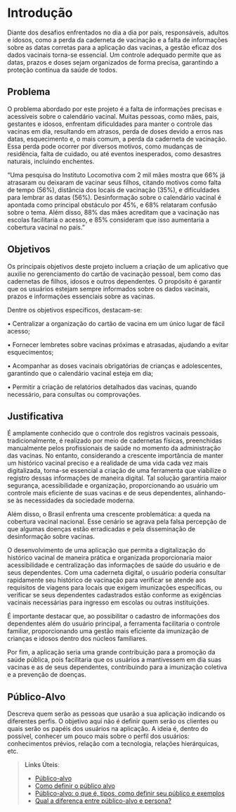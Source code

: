# Introdução

Diante dos desafios enfrentados no dia a dia por pais, responsáveis, adultos e idosos, como a perda da caderneta de
vacinação e a falta de informações sobre as datas corretas para a aplicação das vacinas, a gestão eficaz dos dados
vacinais torna-se essencial. Um controle adequado permite que as datas, prazos e doses sejam organizados de forma
precisa, garantindo a proteção contínua da saúde de todos.

## Problema

O problema abordado por este projeto é a falta de informações precisas e acessíveis sobre o calendário vacinal. Muitas
pessoas, como mães, pais, gestantes e idosos, enfrentam dificuldades para manter o controle das vacinas em dia,
resultando em atrasos, perda de doses devido a erros nas datas, esquecimento e, o mais comum, a perda da caderneta de
vacinação. Essa perda pode ocorrer por diversos motivos, como mudanças de residência, falta de cuidado, ou até eventos
inesperados, como desastres naturais, incluindo enchentes.

“Uma pesquisa do Instituto Locomotiva com 2 mil mães mostra que 66% já atrasaram ou deixaram de vacinar seus filhos,
citando motivos como falta de tempo (56%), distância dos locais de vacinação (35%), e dificuldades para lembrar as
datas (56%). Desinformação sobre o calendário vacinal é apontada como principal obstáculo por 45%, e 68% relataram
confusão sobre o tema. Além disso, 88% das mães acreditam que a vacinação nas escolas facilitaria o acesso, e 85%
consideram que isso aumentaria a cobertura vacinal no país.”

## Objetivos

Os principais objetivos deste projeto incluem a criação de um aplicativo que auxilie no gerenciamento do cartão de
vacinação pessoal, bem como das cadernetas de filhos, idosos e outros dependentes. O propósito é garantir que os
usuários estejam sempre informados sobre os dados vacinais, prazos e informações essenciais sobre as vacinas.

Dentre os objetivos específicos, destacam-se:

• Centralizar a organização do cartão de vacina em um único lugar de fácil acesso;

• Fornecer lembretes sobre vacinas próximas e atrasadas, ajudando a evitar esquecimentos;

• Acompanhar as doses vacinais obrigatórias de crianças e adolescentes, garantindo que o calendário vacinal esteja em
dia;

• Permitir a criação de relatórios detalhados das vacinas, quando necessário, para consultas ou comprovações.

## Justificativa

É amplamente conhecido que o controle dos registros vacinais pessoais, tradicionalmente, é realizado por meio de
cadernetas físicas, preenchidas manualmente pelos profissionais de saúde no momento da administração das vacinas. No
entanto, considerando a crescente importância de manter um histórico vacinal preciso e a realidade de uma vida cada vez
mais digitalizada, torna-se essencial a criação de uma ferramenta que viabilize o registro dessas informações de maneira
digital. Tal solução garantiria maior segurança, acessibilidade e organização, proporcionando ao usuário um controle
mais eficiente de suas vacinas e de seus dependentes, alinhando-se às necessidades da sociedade moderna.

Além disso, o Brasil enfrenta uma crescente problemática: a queda na cobertura vacinal nacional. Esse cenário se agrava
pela falsa percepção de que algumas doenças estão erradicadas e pela disseminação de desinformação sobre vacinas.

O desenvolvimento de uma aplicação que permita a digitalização do histórico vacinal de maneira prática e organizada
proporcionaria maior acessibilidade e centralização das informações de saúde do usuário e de seus dependentes. Com uma
caderneta digital, o usuário poderia consultar rapidamente seu histórico de vacinação para verificar se atende aos
requisitos de viagens para locais que exigem imunizações específicas, ou verificar se seus dependentes cadastrados estão
conforme as exigências vacinais necessárias para ingresso em escolas ou outras instituições.

É importante destacar que, ao possibilitar o cadastro de informações dos dependentes além do usuário principal, a
ferramenta facilitaria o controle familiar, proporcionando uma gestão mais eficiente da imunização de crianças e idosos
dentro dos núcleos familiares.

Por fim, a aplicação seria uma grande contribuição para a promoção da saúde pública, pois facilitaria que os usuários a
mantivessem em dia suas vacinas e as de seus dependentes, contribuindo para a imunização coletiva e a prevenção de
doenças.

## Público-Alvo

Descreva quem serão as pessoas que usarão a sua aplicação indicando os diferentes perfis. O objetivo aqui não é definir
quem serão os clientes ou quais serão os papéis dos usuários na aplicação. A ideia é, dentro do possível, conhecer um
pouco mais sobre o perfil dos usuários: conhecimentos prévios, relação com a tecnologia, relações hierárquicas, etc.

> **Links Úteis**:
> - [Público-alvo](https://blog.hotmart.com/pt-br/publico-alvo/)
> - [Como definir o público alvo](https://exame.com/pme/5-dicas-essenciais-para-definir-o-publico-alvo-do-seu-negocio/)
> - [Público-alvo: o que é, tipos, como definir seu público e exemplos](https://klickpages.com.br/blog/publico-alvo-o-que-e/)
> - [Qual a diferença entre público-alvo e persona?](https://rockcontent.com/blog/diferenca-publico-alvo-e-persona/)
